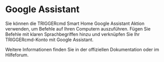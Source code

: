 # Google Assistant

Sie können die TRIGGERcmd Smart Home Google Assistant Aktion verwenden, um Befehle auf Ihren Computern auszuführen. Fügen Sie Befehle mit klaren Sprachbegriffen hinzu und verknüpfen Sie Ihr TRIGGERcmd-Konto mit Google Assistant.

Weitere Informationen finden Sie in der offiziellen Dokumentation oder im Hilfeforum.
